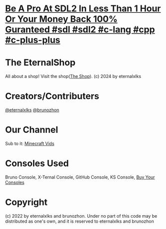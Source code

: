 # [Be A Pro At SDL2 In Less Than 1 Hour Or Your Money Back 100% Guranteed #sdl #sdl2 #c-lang #cpp #c-plus-plus](https://github.com/The-EternalShop/learn-sdl2-in-1-hour-easy)

# The EternalShop

All about a shop! Visit the shop([The Shop](https://eternalxlks.github.io//EternalShop/)).
(c) 2024 by eternalxlks 

# Creators/Contributers
[@eternalxlks](https://github.com/eternalxlks)
[@brunozhon](https://github.com/brunozhon)

# Our Channel
Sub to it: 
[Minecraft Vids](https://www.youtube.com/@sweaty_noob_at_all/videos)

# Consoles Used
Bruno Console,
X-Ternal Console,
GitHub Console,
KS Console,
[Buy Your Consoles](https://github.com/eternalxlks/Consoles/)
# Copyright
(c) 2022 by eternalxlks and brunozhon. Under no part of this code may be distributed as one's own, and it is reserved to eternalxlks and brunozhon

